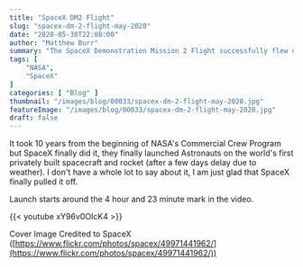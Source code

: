 ```yaml
---
title: "SpaceX DM2 Flight"
slug: "spacex-dm-2-flight-may-2020"
date: "2020-05-30T22:08:00"
author: "Matthew Burr"
summary: "The SpaceX Demonstration Mission 2 Flight successfully flew on May 30 2020 at 3:22pm EST. Despite a weather delay from a few days prior, the flight went off without a hitch."
tags: [
    "NASA",
    "SpaceX"
]
categories: [ "Blog" ]
thumbnail: "/images/blog/00033/spacex-dm-2-flight-may-2020.jpg"
featureImage: "/images/blog/00033/spacex-dm-2-flight-may-2020.jpg"
draft: false
---
```


It took 10 years from the beginning of NASA's Commercial Crew Program but SpaceX finally did it, they finally launched Astronauts on the world's first privately built spacecraft and rocket (after a few days delay due to weather). I don't have a whole lot to say about it, I am just glad that SpaceX finally pulled it off.

Launch starts around the 4 hour and 23 minute mark in the video.

{{< youtube xY96v0OIcK4 >}}

Cover Image Credited to SpaceX ([https://www.flickr.com/photos/spacex/49971441962/](https://www.flickr.com/photos/spacex/49971441962/))
